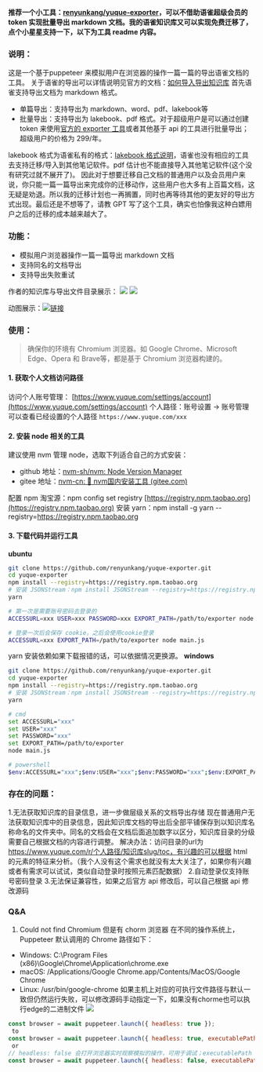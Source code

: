 **推荐一个小工具：**[**renyunkang/yuque-exporter**](https://github.com/renyunkang/yuque-exporter)**，可以不借助语雀超级会员的 token 实现批量导出 markdown 文档。我的语雀知识库又可以实现免费迁移了，点个小星星支持一下，以下为工具 readme 内容。**
### 说明：
这是一个基于puppeteer 来模拟用户在浏览器的操作一篇一篇的导出语雀文档的工具。
关于语雀的导出可以详情说明见官方的文档：[如何导入导出知识库](https://www.yuque.com/yuque/thyzgp/import-lake-to-lark)
首先语雀支持导出文档为 markdown 格式。

- 单篇导出：支持导出为 markdown、word、pdf、lakebook等
- 批量导出：支持导出为 lakebook、pdf 格式。对于超级用户是可以通过创建 token 来使用[官方的 exporter 工具](https://github.com/yuque/yuque-exporter)或者其他基于 api 的工具进行批量导出；超级用户的价格为 299/年。

lakebook 格式为语雀私有的格式：[lakebook 格式说明](https://www.yuque.com/yuque/developer/lt69uo)，语雀也没有相应的工具去支持迁移/导入到其他笔记软件。pdf 估计也不能直接导入其他笔记软件(这个没有研究过就不展开了)。
因此对于想要迁移自己文档的普通用户以及会员用户来说，你只能一篇一篇导出来完成你的迁移动作，这些用户也大多有上百篇文档，这无疑是劝退。所以我的迁移计划也一再搁置，同时也再等待其他的更友好的导出方式出现。最后还是不想等了，请教 GPT 写了这个工具，确实也怕像我这种白嫖用户之后的迁移的成本越来越大了。
### 功能：

- 模拟用户浏览器操作一篇一篇导出 markdown 文档
- 支持同名的文档导出
- 支持导出失败重试

作者的知识库与导出文件目录展示：
![](https://images.ryken.cloud/2023/05/91804cc3646d6356cd7458c9a12444fc.png#id=GdYZ6&originHeight=1198&originWidth=1841&originalType=binary&ratio=1&rotation=0&showTitle=false&status=done&style=none&title=)
![](https://images.ryken.cloud/2023/05/4b3a4e4207ead71f15600806c12a5c1d.png#id=yd3xe&originHeight=1165&originWidth=1589&originalType=binary&ratio=1&rotation=0&showTitle=false&status=done&style=none&title=)

动图展示：![](./images/exporter.gif#id=AKxGm&originalType=binary&ratio=1&rotation=0&showTitle=false&status=done&style=none&title=)[链接](https://github.com/renyunkang/yuque-exporter/blob/master/README.md)
### 使用：
> 确保你的环境有 Chromium 浏览器。如 Google Chrome、Microsoft Edge、Opera 和 Brave等，都是基于 Chromium 浏览器构建的。

#### 1. 获取个人文档访问路径
访问个人账号管理： [https://www.yuque.com/settings/account](https://www.yuque.com/settings/account)
个人路径：账号设置 -> 账号管理可以查看已经设置的个人路径 `https://www.yuque.com/xxx`
#### 2. 安装 node 相关的工具
建议使用 nvm 管理 node，选取下列适合自己的方式安装：

- github 地址：[nvm-sh/nvm: Node Version Manager](https://github.com/nvm-sh/nvm)
- gitee 地址：[nvm-cn: 🧊 nvm国内安装工具 (gitee.com)](https://gitee.com/RubyKids/nvm-cn)

配置 npm 淘宝源：npm config set registry [https://registry.npm.taobao.org](https://registry.npm.taobao.org)
安装 yarn：npm install -g yarn --registry=https://registry.npm.taobao.org
#### 3. 下载代码并运行工具
**ubuntu**
```bash
git clone https://github.com/renyunkang/yuque-exporter.git
cd yuque-exporter
npm install --registry=https://registry.npm.taobao.org
# 安装 JSONStream：npm install JSONStream --registry=https://registry.npm.taobao.org
yarn

# 第一次是需要账号密码去登录的
ACCESSURL=xxx USER=xxx PASSWORD=xxx EXPORT_PATH=/path/to/exporter node main.js

# 登录一次后会保存 cookie，之后会使用cookie登录
ACCESSURL=xxx EXPORT_PATH=/path/to/exporter node main.js
```
yarn 安装依赖如果下载报错的话，可以依据情况更换源。
**windows**
```bash
git clone https://github.com/renyunkang/yuque-exporter.git
cd yuque-exporter
npm install --registry=https://registry.npm.taobao.org
# 安装 JSONStream：npm install JSONStream --registry=https://registry.npm.taobao.org
yarn

# cmd
set ACCESSURL="xxx"
set USER="xxx"
set PASSWORD="xxx"
set EXPORT_PATH=/path/to/exporter
node main.js

# powershell
$env:ACCESSURL="xxx";$env:USER="xxx";$env:PASSWORD="xxx";$env:EXPORT_PATH="/path/to/exporter"; node .\main.js
```
### 存在的问题：
1.无法获取知识库的目录信息，进一步做层级关系的文档导出存储
现在普通用户无法获取知识库中的目录信息，因此知识库文档的导出后全部平铺保存到以知识库名称命名的文件夹中。同名的文档会在文档后面追加数字以区分，知识库目录的分级需要自己根据文档的内容进行调整。
解决办法：访问目录的url为 https://www.yuque.com/r/个人路径/知识库slug/toc，有兴趣的可以根据 html 的元素的特征来分析。（我个人没有这个需求也就没有太大关注了，如果你有兴趣或者有需求可以试试，类似自动登录时按照元素匹配数据）
2.自动登录仅支持账号密码登录
3.无法保证兼容性，如果之后官方 api 修改后，可以自己根据 api 修改源码

### Q&A

1. Could not find Chromium 但是有 chorm 浏览器
在不同的操作系统上，Puppeteer 默认调用的 Chrome 路径如下：
- Windows: C:\Program Files (x86)\Google\Chrome\Application\chrome.exe
- macOS: /Applications/Google Chrome.app/Contents/MacOS/Google Chrome
- Linux: /usr/bin/google-chrome
如果主机上对应的可执行文件路径与默认一致但仍然运行失败，可以修改源码手动指定一下，如果没有chorme也可以执行edge的二进制文件
![](https://images.ryken.cloud/2023/05/eb093fe57cb0b6cc557a9616f5899445.png#id=z9b64&originHeight=391&originWidth=1136&originalType=binary&ratio=1&rotation=0&showTitle=false&status=done&style=none&title=)
```javascript
const browser = await puppeteer.launch({ headless: true });
 to
const browser = await puppeteer.launch({ headless: true, executablePath: '/usr/bin/google-chrome' });
 or
// headless: false 会打开浏览器实时观察模拟的操作，可用于调试；executablePath 替换为自己本机对应路径
const browser = await puppeteer.launch({ headless: false, executablePath: "C:\\Program Files (x86)\\Microsoft\\Edge\\Application\\msedge.exe" });
```
